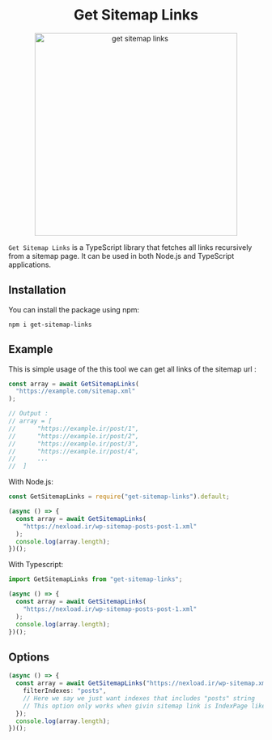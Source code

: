 <h1 align="center">
Get Sitemap Links
</h1>

<p align="center">
    <img width="400px" src="https://user-images.githubusercontent.com/48912836/111001692-7882b900-8399-11eb-8a79-2e869864ee0d.jpg" alt="get sitemap links"></img>
</p>

`Get Sitemap Links` is a TypeScript library that fetches all links recursively from a sitemap page. It can be used in both Node.js and TypeScript applications.

## Installation

You can install the package using npm:

```shell
npm i get-sitemap-links
```

## Example

This is simple usage of the this tool we can get all links of the sitemap url :

```typescript
const array = await GetSitemapLinks(
  "https://example.com/sitemap.xml"
);

// Output :
// array = [
//      "https://example.ir/post/1",
//      "https://example.ir/post/2",
//      "https://example.ir/post/3",
//      "https://example.ir/post/4",
//      ...
//  ]
```

With Node.js:

```js
const GetSitemapLinks = require("get-sitemap-links").default;

(async () => {
  const array = await GetSitemapLinks(
    "https://nexload.ir/wp-sitemap-posts-post-1.xml"
  );
  console.log(array.length);
})();
```

With Typescript:

```typescript
import GetSitemapLinks from "get-sitemap-links";

(async () => {
  const array = await GetSitemapLinks(
    "https://nexload.ir/wp-sitemap-posts-post-1.xml"
  );
  console.log(array.length);
})();
```

## Options

```typescript
(async () => {
  const array = await GetSitemapLinks("https://nexload.ir/wp-sitemap.xml", {
    filterIndexes: "posts",
    // Here we say we just want indexes that includes "posts" string
    // This option only works when givin sitemap link is IndexPage like example.com/sitemap.xml
  });
  console.log(array.length);
})();
```
